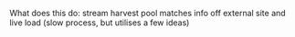What does this do: stream harvest pool matches info off external site and live load (slow process, but utilises a few ideas)